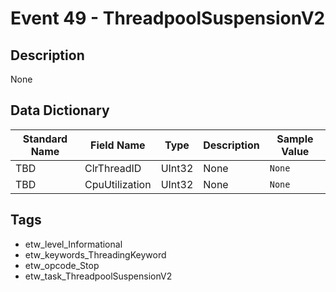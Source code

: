 # Event 49 - ThreadpoolSuspensionV2

## Description
None

## Data Dictionary
|Standard Name|Field Name|Type|Description|Sample Value|
|---|---|---|---|---|
|TBD|ClrThreadID|UInt32|None|`None`|
|TBD|CpuUtilization|UInt32|None|`None`|

## Tags
* etw_level_Informational
* etw_keywords_ThreadingKeyword
* etw_opcode_Stop
* etw_task_ThreadpoolSuspensionV2